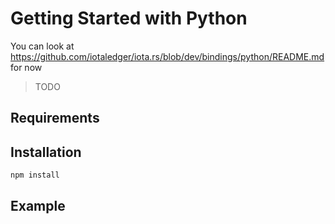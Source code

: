 # Getting Started with Python

You can look at https://github.com/iotaledger/iota.rs/blob/dev/bindings/python/README.md for now

> TODO

## Requirements

## Installation

```bash
npm install 
```

## Example

```javascript

```

